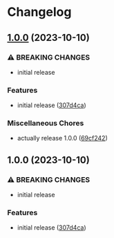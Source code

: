 # Changelog

## [1.0.0](https://github.com/Sleavely/eslint-config/compare/v1.0.0...v1.0.0) (2023-10-10)


### ⚠ BREAKING CHANGES

* initial release

### Features

* initial release ([307d4ca](https://github.com/Sleavely/eslint-config/commit/307d4ca4b78bb8bb02b38fca5949e8cf04842c2e))


### Miscellaneous Chores

* actually release 1.0.0 ([69cf242](https://github.com/Sleavely/eslint-config/commit/69cf242de870a4dc0794394fce44fa7f6dd8b45f))

## 1.0.0 (2023-10-10)


### ⚠ BREAKING CHANGES

* initial release

### Features

* initial release ([307d4ca](https://github.com/Sleavely/eslint-config/commit/307d4ca4b78bb8bb02b38fca5949e8cf04842c2e))
